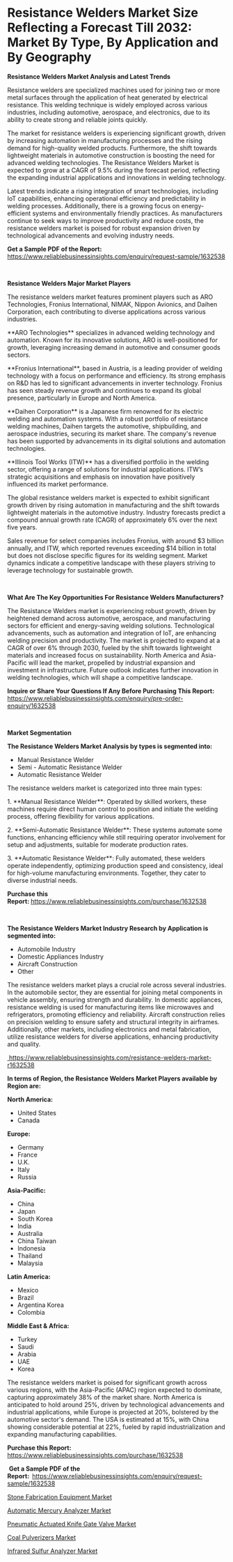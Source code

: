 <p><h1>Resistance Welders Market Size Reflecting a Forecast Till 2032: Market By Type, By Application and By Geography</h1></p><p><strong>Resistance Welders Market Analysis and Latest Trends</strong></p>
<p><p>Resistance welders are specialized machines used for joining two or more metal surfaces through the application of heat generated by electrical resistance. This welding technique is widely employed across various industries, including automotive, aerospace, and electronics, due to its ability to create strong and reliable joints quickly. </p><p>The market for resistance welders is experiencing significant growth, driven by increasing automation in manufacturing processes and the rising demand for high-quality welded products. Furthermore, the shift towards lightweight materials in automotive construction is boosting the need for advanced welding technologies. The Resistance Welders Market is expected to grow at a CAGR of 9.5% during the forecast period, reflecting the expanding industrial applications and innovations in welding technology. </p><p>Latest trends indicate a rising integration of smart technologies, including IoT capabilities, enhancing operational efficiency and predictability in welding processes. Additionally, there is a growing focus on energy-efficient systems and environmentally friendly practices. As manufacturers continue to seek ways to improve productivity and reduce costs, the resistance welders market is poised for robust expansion driven by technological advancements and evolving industry needs.</p></p>
<p><strong>Get a Sample PDF of the Report:&nbsp;</strong> <a href="https://www.reliablebusinessinsights.com/enquiry/request-sample/1632538?utm_campaign=100&utm_medium=2&utm_source=Github&utm_content=ia&utm_term=21022025&utm_id=resistance-welders">https://www.reliablebusinessinsights.com/enquiry/request-sample/1632538</a></p>
<p>&nbsp;</p>
<p><strong>Resistance Welders Major Market Players</strong></p>
<p><p>The resistance welders market features prominent players such as ARO Technologies, Fronius International, NIMAK, Nippon Avionics, and Daihen Corporation, each contributing to diverse applications across various industries.</p><p>**ARO Technologies** specializes in advanced welding technology and automation. Known for its innovative solutions, ARO is well-positioned for growth, leveraging increasing demand in automotive and consumer goods sectors.</p><p>**Fronius International**, based in Austria, is a leading provider of welding technology with a focus on performance and efficiency. Its strong emphasis on R&D has led to significant advancements in inverter technology. Fronius has seen steady revenue growth and continues to expand its global presence, particularly in Europe and North America.</p><p>**Daihen Corporation** is a Japanese firm renowned for its electric welding and automation systems. With a robust portfolio of resistance welding machines, Daihen targets the automotive, shipbuilding, and aerospace industries, securing its market share. The company's revenue has been supported by advancements in its digital solutions and automation technologies.</p><p>**Illinois Tool Works (ITW)** has a diversified portfolio in the welding sector, offering a range of solutions for industrial applications. ITW’s strategic acquisitions and emphasis on innovation have positively influenced its market performance.</p><p>The global resistance welders market is expected to exhibit significant growth driven by rising automation in manufacturing and the shift towards lightweight materials in the automotive industry. Industry forecasts predict a compound annual growth rate (CAGR) of approximately 6% over the next five years.</p><p>Sales revenue for select companies includes Fronius, with around $3 billion annually, and ITW, which reported revenues exceeding $14 billion in total but does not disclose specific figures for its welding segment. Market dynamics indicate a competitive landscape with these players striving to leverage technology for sustainable growth.</p></p>
<p>&nbsp;</p>
<p><strong>What Are The Key Opportunities For Resistance Welders Manufacturers?</strong></p>
<p><p>The Resistance Welders market is experiencing robust growth, driven by heightened demand across automotive, aerospace, and manufacturing sectors for efficient and energy-saving welding solutions. Technological advancements, such as automation and integration of IoT, are enhancing welding precision and productivity. The market is projected to expand at a CAGR of over 6% through 2030, fueled by the shift towards lightweight materials and increased focus on sustainability. North America and Asia-Pacific will lead the market, propelled by industrial expansion and investment in infrastructure. Future outlook indicates further innovation in welding technologies, which will shape a competitive landscape.</p></p>
<p><strong>Inquire or Share Your Questions If Any Before Purchasing This Report:</strong> <a href="https://www.reliablebusinessinsights.com/enquiry/pre-order-enquiry/1632538?utm_campaign=100&utm_medium=2&utm_source=Github&utm_content=ia&utm_term=21022025&utm_id=resistance-welders">https://www.reliablebusinessinsights.com/enquiry/pre-order-enquiry/1632538</a></p>
<p>&nbsp;</p>
<p><strong>Market Segmentation</strong></p>
<p><strong>The Resistance Welders Market Analysis by types is segmented into:</strong></p>
<p><ul><li>Manual Resistance Welder</li><li>Semi - Automatic Resistance Welder</li><li>Automatic Resistance Welder</li></ul></p>
<p><p>The resistance welders market is categorized into three main types: </p><p>1. **Manual Resistance Welder**: Operated by skilled workers, these machines require direct human control to position and initiate the welding process, offering flexibility for various applications.</p><p>2. **Semi-Automatic Resistance Welder**: These systems automate some functions, enhancing efficiency while still requiring operator involvement for setup and adjustments, suitable for moderate production rates.</p><p>3. **Automatic Resistance Welder**: Fully automated, these welders operate independently, optimizing production speed and consistency, ideal for high-volume manufacturing environments. Together, they cater to diverse industrial needs.</p></p>
<p><strong>Purchase this Report:&nbsp;</strong><a href="https://www.reliablebusinessinsights.com/purchase/1632538?utm_campaign=100&utm_medium=2&utm_source=Github&utm_content=ia&utm_term=21022025&utm_id=resistance-welders">https://www.reliablebusinessinsights.com/purchase/1632538</a></p>
<p>&nbsp;</p>
<p><strong>The Resistance Welders Market Industry Research by Application is segmented into:</strong></p>
<p><ul><li>Automobile Industry</li><li>Domestic Appliances Industry</li><li>Aircraft Construction</li><li>Other</li></ul></p>
<p><p>The resistance welders market plays a crucial role across several industries. In the automobile sector, they are essential for joining metal components in vehicle assembly, ensuring strength and durability. In domestic appliances, resistance welding is used for manufacturing items like microwaves and refrigerators, promoting efficiency and reliability. Aircraft construction relies on precision welding to ensure safety and structural integrity in airframes. Additionally, other markets, including electronics and metal fabrication, utilize resistance welders for diverse applications, enhancing productivity and quality.</p></p>
<p><a href="https://www.reliablebusinessinsights.com/resistance-welders-market-r1632538?utm_campaign=100&utm_medium=2&utm_source=Github&utm_content=ia&utm_term=21022025&utm_id=resistance-welders">&nbsp;https://www.reliablebusinessinsights.com/resistance-welders-market-r1632538</a></p>
<p><strong>In terms of Region, the Resistance Welders Market Players available by Region are:</strong></p>
<p>
    <p> <strong> North America: </strong>
        <ul>
            <li>United States</li>
            <li>Canada</li>
        </ul>
        </p> 
    <p> <strong> Europe: </strong>
        <ul>
            <li>Germany</li>
            <li>France</li>
            <li>U.K.</li>
            <li>Italy</li>
            <li>Russia</li>
        </ul>
        </p> 
    <p> <strong> Asia-Pacific: </strong>
        <ul>
            <li>China</li>
            <li>Japan</li>
            <li>South Korea</li>
            <li>India</li>
            <li>Australia</li>
            <li>China Taiwan</li>
            <li>Indonesia</li>
            <li>Thailand</li>
            <li>Malaysia</li>
        </ul>
        </p> 
    <p> <strong> Latin America: </strong>
        <ul>
            <li>Mexico</li>
            <li>Brazil</li>
            <li>Argentina Korea</li>
            <li>Colombia</li>
        </ul>
        </p> 
    <p> <strong> Middle East & Africa: </strong>
        <ul>
            <li>Turkey</li>
            <li>Saudi</li>
            <li>Arabia</li>
            <li>UAE</li>
            <li>Korea</li>
        </ul>
    </p>
    </p>
<p><p>The resistance welders market is poised for significant growth across various regions, with the Asia-Pacific (APAC) region expected to dominate, capturing approximately 38% of the market share. North America is anticipated to hold around 25%, driven by technological advancements and industrial applications, while Europe is projected at 20%, bolstered by the automotive sector's demand. The USA is estimated at 15%, with China showing considerable potential at 22%, fueled by rapid industrialization and expanding manufacturing capabilities.</p></p>
<p><strong>Purchase this Report: </strong><a href="https://www.reliablebusinessinsights.com/purchase/1632538?utm_campaign=100&utm_medium=2&utm_source=Github&utm_content=ia&utm_term=21022025&utm_id=resistance-welders">https://www.reliablebusinessinsights.com/purchase/1632538</a></p>
<p>&nbsp;<strong>Get a Sample PDF of the Report:&nbsp;&nbsp;</strong><a href="https://www.reliablebusinessinsights.com/enquiry/request-sample/1632538?utm_campaign=100&utm_medium=2&utm_source=Github&utm_content=ia&utm_term=21022025&utm_id=resistance-welders">https://www.reliablebusinessinsights.com/enquiry/request-sample/1632538</a></p>
<p><strong></strong></p>
<p><p><a href="https://github.com/koylebondant/Market-Research-Report-List-1/blob/main/stone-fabrication-equipment-market.md?utm_campaign=100&utm_medium=2&utm_source=Github&utm_content=ia&utm_term=21022025&utm_id=resistance-welders">Stone Fabrication Equipment Market</a></p><p><a href="https://github.com/shafriusizi/Market-Research-Report-List-1/blob/main/automatic-mercury-analyzer-market.md?utm_campaign=100&utm_medium=2&utm_source=Github&utm_content=ia&utm_term=21022025&utm_id=resistance-welders">Automatic Mercury Analyzer Market</a></p><p><a href="https://github.com/kukolkasimo5/Market-Research-Report-List-1/blob/main/pneumatic-actuated-knife-gate-valve-market.md?utm_campaign=100&utm_medium=2&utm_source=Github&utm_content=ia&utm_term=21022025&utm_id=resistance-welders">Pneumatic Actuated Knife Gate Valve Market</a></p><p><a href="https://github.com/beyeagamizjp/Market-Research-Report-List-1/blob/main/coal-pulverizers-market.md?utm_campaign=100&utm_medium=2&utm_source=Github&utm_content=ia&utm_term=21022025&utm_id=resistance-welders">Coal Pulverizers Market</a></p><p><a href="https://github.com/mudgeadamsvx/Market-Research-Report-List-1/blob/main/infrared-sulfur-analyzer-market.md?utm_campaign=100&utm_medium=2&utm_source=Github&utm_content=ia&utm_term=21022025&utm_id=resistance-welders">Infrared Sulfur Analyzer Market</a></p></p>